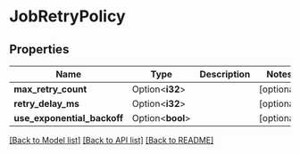 # JobRetryPolicy

## Properties

Name | Type | Description | Notes
------------ | ------------- | ------------- | -------------
**max_retry_count** | Option<**i32**> |  | [optional]
**retry_delay_ms** | Option<**i32**> |  | [optional]
**use_exponential_backoff** | Option<**bool**> |  | [optional]

[[Back to Model list]](../README.md#documentation-for-models) [[Back to API list]](../README.md#documentation-for-api-endpoints) [[Back to README]](../README.md)



